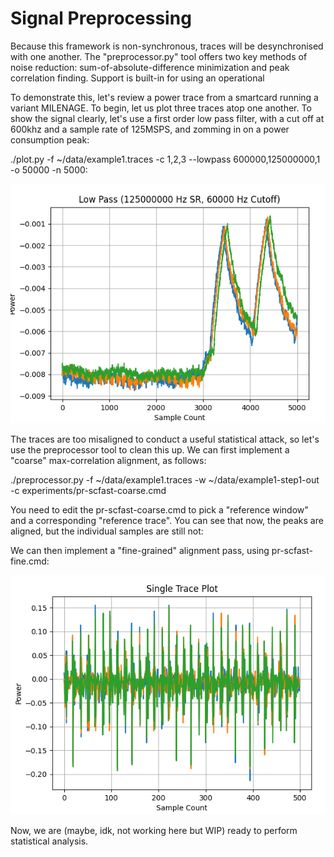 # Signal Preprocessing

Because this framework is non-synchronous, traces will be desynchronised with one another. The "preprocessor.py" tool offers two key methods of noise reduction: sum-of-absolute-difference minimization and peak correlation finding. Support is built-in for using an operational 

To demonstrate this, let's review a power trace from a smartcard running a variant MILENAGE. To begin, let us plot three traces atop one another. To show the signal clearly, let's use a first order low pass filter, with a cut off at 600khz and a sample rate of 125MSPS, and zomming in on a power consumption peak:

./plot.py -f ~/data/example1.traces -c 1,2,3 --lowpass 600000,125000000,1 -o 50000 -n 5000:

![misaligned](imgs/prs-lowpass-misaligned.png)

The traces are too misaligned to conduct a useful statistical attack, so let's use the preprocessor tool to clean this up. We can first implement a "coarse" max-correlation alignment, as follows:

./preprocessor.py -f ~/data/example1.traces -w ~/data/example1-step1-out -c experiments/pr-scfast-coarse.cmd

You need to edit the pr-scfast-coarse.cmd to pick a "reference window" and a corresponding "reference trace". You can see that now, the peaks are aligned, but the individual samples are still not:

We can then implement a "fine-grained" alignment pass, using pr-scfast-fine.cmd:

![fine alignment](imgs/prs-fine-align.png)

Now, we are (maybe, idk, not working here but WIP) ready to perform statistical analysis.


